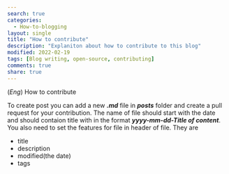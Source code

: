 ```yaml
---
search: true
categories: 
  - How-to-blogging
layout: single
title: "How to contribute"
description: "Explaniton about how to contribute to this blog"
modified: 2022-02-19
tags: [Blog writing, open-source, contributing]
comments: true
share: true
---
```

(*Eng*) How to contribute  

To create post you can add a new ***.md*** file in ***posts*** folder and create a pull request for your contribution. The name of file should start with the date and should contaion title with in the format ***yyyy-mm-dd-Title of content***.  
You also need to set the features for file in header of file. They are 
- title
- description
- modified(the date)
- tags

